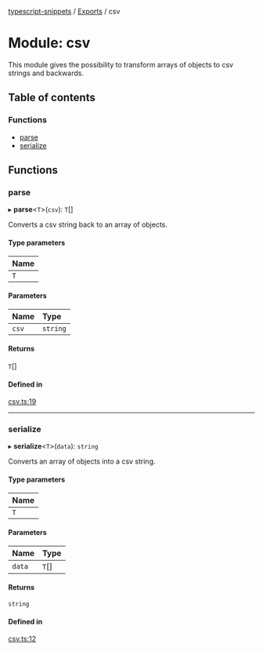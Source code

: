 [typescript-snippets](../README.md) / [Exports](../modules.md) / csv

# Module: csv

This module gives the possibility to transform arrays of objects to csv
strings and backwards.

## Table of contents

### Functions

- [parse](csv.md#parse)
- [serialize](csv.md#serialize)

## Functions

### parse

▸ **parse**<`T`\>(`csv`): `T`[]

Converts a csv string back to an array of objects.

#### Type parameters

| Name |
| :------ |
| `T` |

#### Parameters

| Name | Type |
| :------ | :------ |
| `csv` | `string` |

#### Returns

`T`[]

#### Defined in

[csv.ts:19](https://github.com/hd-code/typescript-snippets/blob/e094efc/snippets/csv.ts#L19)

___

### serialize

▸ **serialize**<`T`\>(`data`): `string`

Converts an array of objects into a csv string.

#### Type parameters

| Name |
| :------ |
| `T` |

#### Parameters

| Name | Type |
| :------ | :------ |
| `data` | `T`[] |

#### Returns

`string`

#### Defined in

[csv.ts:12](https://github.com/hd-code/typescript-snippets/blob/e094efc/snippets/csv.ts#L12)
